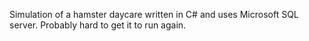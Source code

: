 Simulation of a hamster daycare written in C# and uses Microsoft SQL server. Probably hard to get it to run again.
